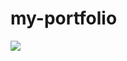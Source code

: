 # my-portfolio

<img align="left" src="https://github-readme-stats.vercel.app/api/top-langs/?username=yager-j&exclude_repo=jedek-vs-jahai" />
